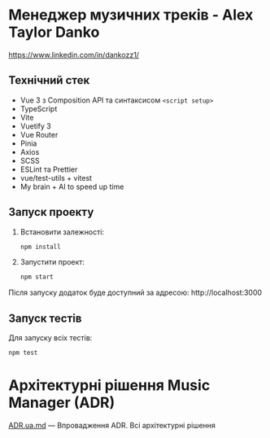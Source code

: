 # Менеджер музичних треків - Alex Taylor Danko
https://www.linkedin.com/in/dankozz1/

## Технічний стек
- Vue 3 з Composition API та синтаксисом `<script setup>`
- TypeScript
- Vite
- Vuetify 3
- Vue Router
- Pinia
- Axios
- SCSS
- ESLint та Prettier
- vue/test-utils + vitest
- My brain + AI to speed up time

## Запуск проекту

1. Встановити залежності:
   ```bash
   npm install
   ```

2. Запустити проект:
   ```bash
   npm start
   ```

Після запуску додаток буде доступний за адресою: http://localhost:3000


## Запуск тестів

Для запуску всіх тестів:

```bash
npm test
```


# Архітектурні рішення Music Manager (ADR)
[ADR.ua.md](./docs/ADR/ua/ADR.ua.md) — Впровадження ADR. Всі архітектурні рішення 